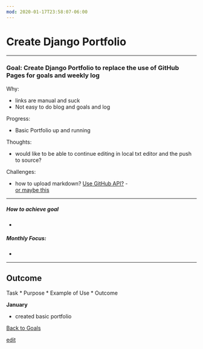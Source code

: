 ```yaml
---
mod: 2020-01-17T23:58:07-06:00
---
```


# Create Django Portfolio

---


### Goal: Create Django Portfolio to replace the use of GitHub Pages for goals and weekly log

Why:

*  links are manual and suck
*  Not easy to do blog and goals and log

Progress:

*  Basic Portfolio up and running

Thoughts:

* would like to be able to continue editing in local txt editor and the push to source?


Challenges:

* how to upload markdown? [Use GitHub API?](https://stackoverflow.com/questions/23031406/how-do-i-implement-markdown-in-django-1-6-app)   -  
[or maybe this](https://github.com/pioneers/website/wiki/Using-Markdown-To-Write-Blog-Posts) 

----------

##### How to achieve goal

*  

##### Monthly Focus:

*

---

## Outcome

Task * Purpose * Example of Use * Outcome

**January**

- created basic portfolio

[Back to Goals](https://ch3ck3rs.github.io/Goals)

[edit](https://github.com/ch3ck3rs/Goals/blob/gh-pages/2020Goals/Professional/Basic-Debian.md)